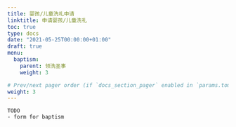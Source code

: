 ```yaml
---
title: 婴孩/儿童洗礼申请
linktitle: 申请婴孩/儿童洗礼
toc: true
type: docs
date: "2021-05-25T00:00:00+01:00"
draft: true
menu:
  baptism:
    parent: 领洗圣事
    weight: 3

# Prev/next pager order (if `docs_section_pager` enabled in `params.toml`)
weight: 3
---
```


```
TODO
- form for baptism
```
